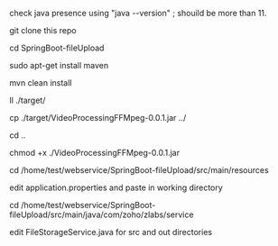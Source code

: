 check java presence using "java --version" ; shouild be more than 11.

git clone this repo

cd SpringBoot-fileUpload

sudo apt-get install maven

mvn clean install

ll ./target/

cp ./target/VideoProcessingFFMpeg-0.0.1.jar ../

cd ..

chmod +x ./VideoProcessingFFMpeg-0.0.1.jar

cd /home/test/webservice/SpringBoot-fileUpload/src/main/resources

edit application.properties and paste in working directory

cd /home/test/webservice/SpringBoot-fileUpload/src/main/java/com/zoho/zlabs/service

edit FileStorageService.java for src and out directories
